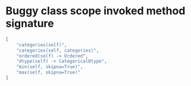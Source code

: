 # Buggy class scope invoked method signature

```json
[
    "categories(self)",
    "categories(self, categories)",
    "ordered(self) -> Ordered",
    "dtype(self) -> CategoricalDtype",
    "min(self, skipna=True)",
    "max(self, skipna=True)"
]
```
